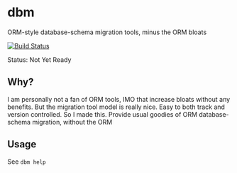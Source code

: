 # dbm
ORM-style database-schema migration tools, minus the ORM bloats

[![Build Status](https://travis-ci.org/aarondwi/dbm.svg?branch=master)](https://travis-ci.org/aarondwi/dbm)

Status: Not Yet Ready

Why?
--------------------------
I am personally not a fan of ORM tools, IMO that increase bloats without any benefits.
But the migration tool model is really nice. Easy to both track and version controlled.
So I made this. Provide usual goodies of ORM database-schema migration, without the ORM

Usage
--------------------------
See `dbm help`
